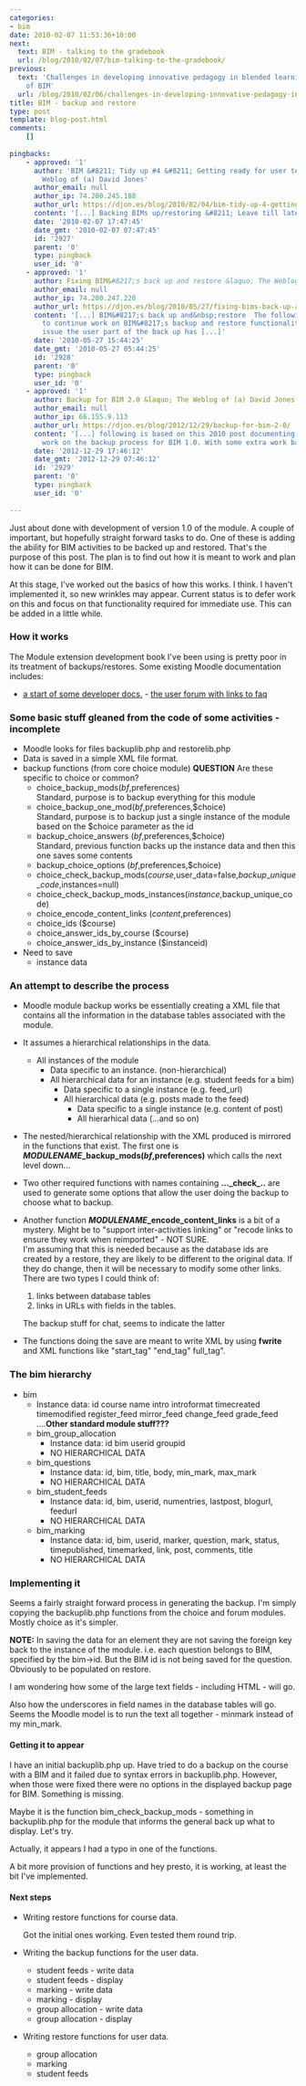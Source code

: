 ```yaml
---
categories:
- bim
date: 2010-02-07 11:53:36+10:00
next:
  text: BIM - talking to the gradebook
  url: /blog/2010/02/07/bim-talking-to-the-gradebook/
previous:
  text: 'Challenges in developing innovative pedagogy in blended learning: The case
    of BIM'
  url: /blog/2010/02/06/challenges-in-developing-innovative-pedagogy-in-blended-learning-the-case-of-bim/
title: BIM - backup and restore
type: post
template: blog-post.html
comments:
    []
    
pingbacks:
    - approved: '1'
      author: 'BIM &#8211; Tidy up #4 &#8211; Getting ready for user testing &laquo; The
        Weblog of (a) David Jones'
      author_email: null
      author_ip: 74.200.245.188
      author_url: https://djon.es/blog/2010/02/04/bim-tidy-up-4-getting-ready-for-user-testing/
      content: '[...] Backing BIMs up/restoring &#8211; Leave till later [...]'
      date: '2010-02-07 17:47:45'
      date_gmt: '2010-02-07 07:47:45'
      id: '2927'
      parent: '0'
      type: pingback
      user_id: '0'
    - approved: '1'
      author: Fixing BIM&#8217;s back up and restore &laquo; The Weblog of (a) David Jones
      author_email: null
      author_ip: 74.200.247.228
      author_url: https://djon.es/blog/2010/05/27/fixing-bims-back-up-and-restore/
      content: '[...] BIM&#8217;s back up and&nbsp;restore  The following outlines steps
        to continue work on BIM&#8217;s backup and restore functionality. As per this
        issue the user part of the back up has [...]'
      date: '2010-05-27 15:44:25'
      date_gmt: '2010-05-27 05:44:25'
      id: '2928'
      parent: '0'
      type: pingback
      user_id: '0'
    - approved: '1'
      author: Backup for BIM 2.0 &laquo; The Weblog of (a) David Jones
      author_email: null
      author_ip: 66.155.9.113
      author_url: https://djon.es/blog/2012/12/29/backup-for-bim-2-0/
      content: '[...] following is based on this 2010 post documenting the development
        work on the backup process for BIM 1.0. With some extra work based on [...]'
      date: '2012-12-29 17:46:12'
      date_gmt: '2012-12-29 07:46:12'
      id: '2929'
      parent: '0'
      type: pingback
      user_id: '0'
    
---
```

Just about done with development of version 1.0 of the module. A couple of important, but hopefully straight forward tasks to do. One of these is adding the ability for BIM activities to be backed up and restored. That's the purpose of this post. The plan is to find out how it is meant to work and plan how it can be done for BIM.

At this stage, I've worked out the basics of how this works. I think. I haven't implemented it, so new wrinkles may appear. Current status is to defer work on this and focus on that functionality required for immediate use. This can be added in a little while.

### How it works

The Module extension development book I've been using is pretty poor in its treatment of backups/restores. Some existing Moodle documentation includes:

- [a start of some developer docs.](http://docs.moodle.org/en/Development:Backup)
[](http://docs.moodle.org/en/Development:Backup)- [](http://docs.moodle.org/en/Development:Backup)[the user forum with links to faq](http://moodle.org/mod/forum/view.php?f=128)

### Some basic stuff gleaned from the code of some activities - incomplete

- Moodle looks for files backuplib.php and restorelib.php
- Data is saved in a simple XML file format.
- backup functions (from core choice module) **QUESTION** Are these specific to choice or common?
    - choice\_backup\_mods($bf,$preferences)  
        Standard, purpose is to backup everything for this module
    - choice\_backup\_one\_mod($bf,$preferences,$choice)  
        Standard, purpose is to backup just a single instance of the module based on the $choice parameter as the id
    - backup\_choice\_answers ($bf,$preferences,$choice)  
        Standard, previous function backs up the instance data and then this one saves some contents
    - backup\_choice\_options ($bf,$preferences,$choice)
    - choice\_check\_backup\_mods($course,$user\_data=false,$backup\_unique\_code,$instances=null)
    - choice\_check\_backup\_mods\_instances($instance,$backup\_unique\_code)
    - choice\_encode\_content\_links ($content,$preferences)
    - choice\_ids ($course)
    - choice\_answer\_ids\_by\_course ($course)
    - choice\_answer\_ids\_by\_instance ($instanceid)
- Need to save
    - instance data

### An attempt to describe the process

- Moodle module backup works be essentially creating a XML file that contains all the information in the database tables associated with the module.
- It assumes a hierarchical relationships in the data.
    - All instances of the module
        - Data specific to an instance. (non-hierarchical)
        - All hierarchical data for an instance (e.g. student feeds for a bim)
            - Data specific to a single instance (e.g. feed\_url)
            - All hierarchical data (e.g. posts made to the feed)
                - Data specific to a single instance (e.g. content of post)
                - All hierarhical data (...and so on)
- The nested/hierarchical relationship with the XML produced is mirrored in the functions that exist. The first one is **_MODULENAME_\_backup\_mods($bf,$preferences)** which calls the next level down...
- Two other required functions with names containing **...\_check\_..** are used to generate some options that allow the user doing the backup to choose what to backup.
- Another function **_MODULENAME_\_encode\_content\_links** is a bit of a mystery. Might be to "support inter-activities linking" or "recode links to ensure they work when reimported" - NOT SURE.  
    I'm assuming that this is needed because as the database ids are created by a restore, they are likely to be different to the original data. If they do change, then it will be necessary to modify some other links. There are two types I could think of:
    
    1. links between database tables
    2. links in URLs with fields in the tables.
    
    The backup stuff for chat, seems to indicate the latter
    
- The functions doing the save are meant to write XML by using **fwrite** and XML functions like "start\_tag" "end\_tag" full\_tag".

### The bim hierarchy

- bim
    - Instance data: id course name intro introformat timecreated timemodified register\_feed mirror\_feed change\_feed grade\_feed ....**Other standard module stuff???**
    - bim\_group\_allocation
        - Instance data: id bim userid groupid
        - NO HIERARCHICAL DATA
    - bim\_questions
        - Instance data: id, bim, title, body, min\_mark, max\_mark
        - NO HIERARCHICAL DATA
    - bim\_student\_feeds
        - Instance data: id, bim, userid, numentries, lastpost, blogurl, feedurl
        - NO HIERARCHICAL DATA
    - bim\_marking
        - Instance data: id, bim, userid, marker, question, mark, status, timepublished, timemarked, link, post, comments, title
        - NO HIERARCHICAL DATA

### Implementing it

Seems a fairly straight forward process in generating the backup. I'm simply copying the backuplib.php functions from the choice and forum modules. Mostly choice as it's simpler.

**NOTE:** In saving the data for an element they are not saving the foreign key back to the instance of the module. i.e. each question belongs to BIM, specified by the bim->id. But the BIM id is not being saved for the question. Obviously to be populated on restore.

I am wondering how some of the large text fields - including HTML - will go.

Also how the underscores in field names in the database tables will go. Seems the Moodle model is to run the text all together - minmark instead of my min\_mark.

#### Getting it to appear

I have an initial backuplib.php up. Have tried to do a backup on the course with a BIM and it failed due to syntax errors in backuplib.php. However, when those were fixed there were no options in the displayed backup page for BIM. Something is missing.

Maybe it is the function bim\_check\_backup\_mods - something in backuplib.php for the module that informs the general back up what to display. Let's try.

Actually, it appears I had a typo in one of the functions.

A bit more provision of functions and hey presto, it is working, at least the bit I've implemented.

#### Next steps

- Writing restore functions for course data.
    
    Got the initial ones working. Even tested them round trip.
    
- Writing the backup functions for the user data.
    - student feeds - write data
    - student feeds - display
    - marking - write data
    - marking - display
    - group allocation - write data
    - group allocation - display
- Writing restore functions for user data.
    
    - group allocation
    - marking
    - student feeds